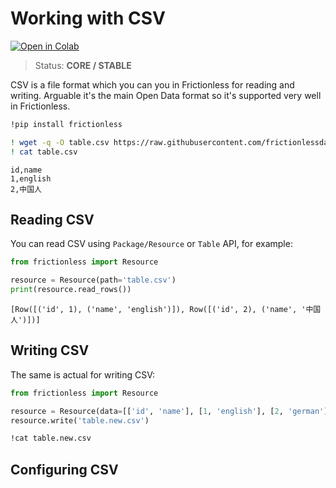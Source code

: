 # Working with CSV

[![Open in Colab](https://colab.research.google.com/assets/colab-badge.svg)](https://colab.research.google.com/drive/1AcrdANwgw_wEhqI9ayf4ihJo24LXilFG)



> Status: **CORE / STABLE**

CSV is a file format which you can you in Frictionless for reading and writing. Arguable it's the main Open Data format so it's supported very well in Frictionless.


```bash
!pip install frictionless
```


```bash
! wget -q -O table.csv https://raw.githubusercontent.com/frictionlessdata/frictionless-py/master/data/table.csv
! cat table.csv
```

    id,name
    1,english
    2,中国人


## Reading CSV


You can read CSV using `Package/Resource` or `Table` API, for example:


```python
from frictionless import Resource

resource = Resource(path='table.csv')
print(resource.read_rows())
```

    [Row([('id', 1), ('name', 'english')]), Row([('id', 2), ('name', '中国人')])]


## Writing CSV

The same is actual for writing CSV:


```python
from frictionless import Resource

resource = Resource(data=[['id', 'name'], [1, 'english'], [2, 'german']])
resource.write('table.new.csv')
```


```bash
!cat table.new.csv
```

## Configuring CSV
